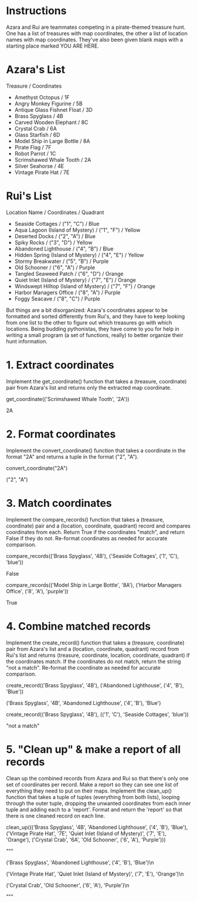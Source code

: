 # Instructions
Azara and Rui are teammates competing in a pirate-themed treasure hunt. One has a list of treasures with map coordinates, the other a list of location names with map coordinates. They've also been given blank maps with a starting place marked YOU ARE HERE.

# Azara's List
Treasure	/ Coordinates

- Amethyst Octopus / 1F
- Angry Monkey Figurine	/ 5B
- Antique Glass Fishnet Float	/ 3D
- Brass Spyglass / 4B
- Carved Wooden Elephant	/ 8C
- Crystal Crab	/ 6A
- Glass Starfish	/ 6D
- Model Ship in Large Bottle	/ 8A
- Pirate Flag	/ 7F
- Robot Parrot	/ 1C
- Scrimshawed Whale Tooth	/ 2A
- Silver Seahorse	/ 4E
- Vintage Pirate Hat	/ 7E

# Rui's List
Location Name	/ Coordinates	/ Quadrant

- Seaside Cottages	/ ("1", "C")	/ Blue
- Aqua Lagoon (Island of Mystery)	/ ("1", "F")	/ Yellow
- Deserted Docks	/ ("2", "A")	/ Blue
- Spiky Rocks	/ ("3", "D")	/ Yellow
- Abandoned Lighthouse	/ ("4", "B")	/ Blue
- Hidden Spring (Island of Mystery)	/ ("4", "E")	/ Yellow
- Stormy Breakwater	/ ("5", "B")	/ Purple
- Old Schooner	/ ("6", "A")	/ Purple
- Tangled Seaweed Patch	/ ("6", "D")	/ Orange
- Quiet Inlet (Island of Mystery)	/ ("7", "E")	/ Orange
- Windswept Hilltop (Island of Mystery)	/ ("7", "F")	/ Orange
- Harbor Managers Office	/ ("8", "A")	/ Purple
- Foggy Seacave	/ ("8", "C")	/ Purple

But things are a bit disorganized: Azara's coordinates appear to be formatted and sorted differently from Rui's, and they have to keep looking from one list to the other to figure out which treasures go with which locations. Being budding pythonistas, they have come to you for help in writing a small program (a set of functions, really) to better organize their hunt information.

# 1. Extract coordinates
Implement the get_coordinate() function that takes a (treasure, coordinate) pair from Azara's list and returns only the extracted map coordinate.

get_coordinate(('Scrimshawed Whale Tooth', '2A'))

2A

# 2. Format coordinates
Implement the convert_coordinate() function that takes a coordinate in the format "2A" and returns a tuple in the format ("2", "A").

convert_coordinate("2A")

("2", "A")

# 3. Match coordinates
Implement the compare_records() function that takes a (treasure, coordinate) pair and a (location, coordinate, quadrant) record and compares coordinates from each. Return True if the coordinates "match", and return False if they do not. Re-format coordinates as needed for accurate comparison.

compare_records(('Brass Spyglass', '4B'), ('Seaside Cottages', ('1', 'C'), 'blue'))

False

compare_records(('Model Ship in Large Bottle', '8A'), ('Harbor Managers Office', ('8', 'A'), 'purple'))

True
# 4. Combine matched records
Implement the create_record() function that takes a (treasure, coordinate) pair from Azara's list and a (location, coordinate, quadrant) record from Rui's list and returns (treasure, coordinate, location, coordinate, quadrant) if the coordinates match. If the coordinates do not match, return the string "not a match". Re-format the coordinate as needed for accurate comparison.

create_record(('Brass Spyglass', '4B'), ('Abandoned Lighthouse', ('4', 'B'), 'Blue'))

('Brass Spyglass', '4B', 'Abandoned Lighthouse', ('4', 'B'), 'Blue')

create_record(('Brass Spyglass', '4B'), (('1', 'C'), 'Seaside Cottages', 'blue'))

"not a match"

# 5. "Clean up" & make a report of all records
Clean up the combined records from Azara and Rui so that there's only one set of coordinates per record. Make a report so they can see one list of everything they need to put on their maps. Implement the clean_up() function that takes a tuple of tuples (everything from both lists), looping through the outer tuple, dropping the unwanted coordinates from each inner tuple and adding each to a 'report'. Format and return the 'report' so that there is one cleaned record on each line.

clean_up((('Brass Spyglass', '4B', 'Abandoned Lighthouse', ('4', 'B'), 'Blue'), ('Vintage Pirate Hat', '7E', 'Quiet Inlet (Island of Mystery)', ('7', 'E'), 'Orange'), ('Crystal Crab', '6A', 'Old Schooner', ('6', 'A'), 'Purple')))

"""

('Brass Spyglass', 'Abandoned Lighthouse', ('4', 'B'), 'Blue')\n

('Vintage Pirate Hat', 'Quiet Inlet (Island of Mystery)', ('7', 'E'), 'Orange')\n

('Crystal Crab', 'Old Schooner', ('6', 'A'), 'Purple')\n

"""
